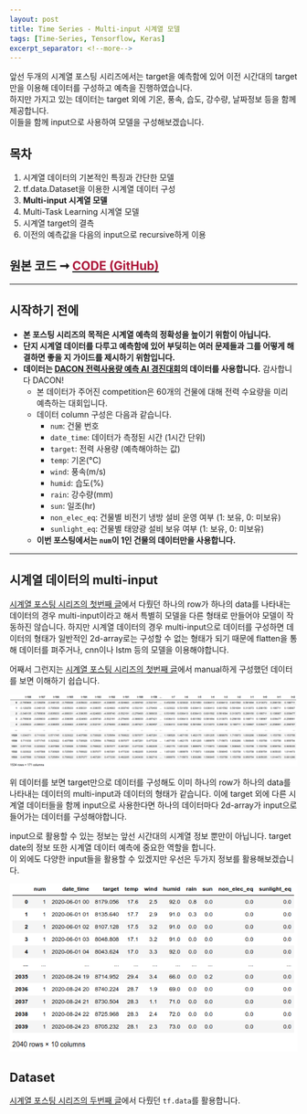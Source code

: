 ```yaml
---
layout: post
title: Time Series - Multi-input 시계열 모델
tags: [Time-Series, Tensorflow, Keras]
excerpt_separator: <!--more-->
---
```


앞선 두개의 시계열 포스팅 시리즈에서는 target을 예측함에 있어 이전 시간대의 target만을 이용해 데이터를 구성하고 예측을 진행하였습니다.  
하지만 가지고 있는 데이터는 target 외에 기온, 풍속, 습도, 강수량, 날짜정보 등을 함께 제공합니다. <!--more-->  
이들을 함께 input으로 사용하여 모델을 구성해보겠습니다.  

## 목차

1. 시계열 데이터의 기본적인 특징과 간단한 모델
1. tf.data.Dataset을 이용한 시계열 데이터 구성
1. **Multi-input 시계열 모델**
1. Multi-Task Learning 시계열 모델
1. 시계열 target의 결측
1. 이전의 예측값을 다음의 input으로 recursive하게 이용

## 원본 코드 ➞ [<span style="color:#AC1538">CODE (GitHub)</span>](https://github.com/fidabspd/time_series/tree/master/codes)

***

## 시작하기 전에

- **본 포스팅 시리즈의 목적은 시계열 예측의 정확성을 높이기 위함이 아닙니다.**
- **단지 시계열 데이터를 다루고 예측함에 있어 부딪히는 여러 문제들과 그를 어떻게 해결하면 좋을 지 가이드를 제시하기 위함입니다.**
- **데이터는 [DACON 전력사용량 예측 AI 경진대회](https://dacon.io/competitions/official/235736/overview/description)의 데이터를 사용합니다.** 감사합니다 DACON!
    - 본 데이터가 주어진 competition은 60개의 건물에 대해 전력 수요량을 미리 예측하는 대회입니다.
    - 데이터 column 구성은 다음과 같습니다.
        - `num`: 건물 번호
        - `date_time`: 데이터가 측정된 시간 (1시간 단위)
        - `target`: 전력 사용량 (예측해야하는 값)
        - `temp`: 기온(°C)
        - `wind`: 풍속(m/s)
        - `humid`: 습도(%)
        - `rain`: 강수량(mm)
        - `sun`: 일조(hr)
        - `non_elec_eq`: 건물별 비전기 냉방 설비 운영 여부 (1: 보유, 0: 미보유)
        - `sunlight_eq`: 건물별 태양광 설비 보유 여부 (1: 보유, 0: 미보유)
    - **이번 포스팅에서는 `num`이 1인 건물의 데이터만을 사용합니다.**

***

## 시계열 데이터의 multi-input

[시계열 포스팅 시리즈의 첫번째 글](https://fidabspd.github.io/2022/01/04/time_series_1.html)에서 다뤘던 하나의 row가 하나의 data를 나타내는 데이터의 경우 multi-input이라고 해서 특별히 모델을 다른 형태로 만들어야 모델이 작동하진 않습니다. 하지만 시계열 데이터의 경우 multi-input으로 데이터를 구성하면 데이터의 형태가 일반적인 2d-array로는 구성할 수 없는 형태가 되기 때문에 flatten을 통해 데이터를 펴주거나, cnn이나 lstm 등의 모델을 이용해야합니다.

어째서 그런지는 [시계열 포스팅 시리즈의 첫번째 글](https://fidabspd.github.io/2022/01/04/time_series_1.html)에서 manual하게 구성했던 데이터를 보면 이해하기 쉽습니다.  

![train_manual](/assets/img/posts/time_series_3/train_manual.png)

위 데이터를 보면 target만으로 데이터를 구성해도 이미 하나의 row가 하나의 data를 나타내는 데이터의 multi-input과 데이터의 형태가 같습니다. 이에 target 외에 다른 시계열 데이터들을 함께 input으로 사용한다면 하나의 데이터마다 2d-array가 input으로 들어가는 데이터를 구성해야합니다.

input으로 활용할 수 있는 정보는 앞선 시간대의 시계열 정보 뿐만이 아닙니다. target date의 정보 또한 시계열 데이터 예측에 중요한 역할을 합니다.  
이 외에도 다양한 input들을 활용할 수 있겠지만 우선은 두가지 정보를 활용해보겠습니다.

![data](/assets/img/posts/time_series_3/data.png)

## Dataset

[시계열 포스팅 시리즈의 두번째 글](https://fidabspd.github.io/2022/01/10/time_series_2.html)에서 다뤘던 `tf.data`를 활용합니다.  
